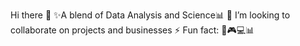 Hi there 👋
✨A blend of Data Analysis and Science📊
👯 I’m looking to collaborate on projects and businesses
⚡ Fun fact: 🎵🎮💻📊
<!--
**lawmuby5/lawmuby5** is a ✨ _special_ ✨ repository because its `README.md` (this file) appears on your GitHub profile.

Here are some ideas to get you started:

- 🔭 I’m currently working on ...
- 🌱 I’m currently learning ...
- 👯 I’m looking to collaborate on ...
- 🤔 I’m looking for help with ...
- 💬 Ask me about ...
- 📫 How to reach me: ...
- 😄 Pronouns: ...
- ⚡ Fun fact: ...
-->
